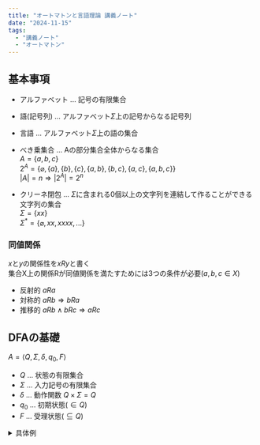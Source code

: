 ```yaml
---
title: "オートマトンと言語理論 講義ノート"
date: "2024-11-15"
tags:
  - "講義ノート"
  - "オートマトン"
---
```


## 基本事項

- アルファベット ... 記号の有限集合
- 語(記号列) ... アルファベット$\Sigma$上の記号からなる記号列
- 言語 ... アルファベット$\Sigma$上の語の集合

- べき乗集合 ... Aの部分集合全体からなる集合 \
  $A = \{a,b,c\}$ \
  $2^A = \{\varnothing,\{a\},\{b\},\{c\},\{a,b\},\{b,c\},\{a,c\},\{a,b,c\}\}$ \
  $|A|=n \Rightarrow |2^A|=2^n$

- クリーネ閉包 ... $\Sigma$に含まれる0個以上の文字列を連結して作ることができる文字列の集合 \
  $\Sigma = \{xx\}$ \
  $\Sigma^* = \{\varnothing,xx,xxxx,...\}$

### 同値関係

$x$と$y$の関係性を$xRy$と書く \
集合X上の関係Rが同値関係を満たすためには3つの条件が必要($a,b,c \in X$)

- 反射的 $aRa$
- 対称的 $aRb \Rightarrow bRa$
- 推移的 $aRb \land bRc \Rightarrow aRc$

## DFAの基礎

$A= \langle Q,\Sigma,\delta,q_0,F \rangle$

- $Q$ ... 状態の有限集合
- $\Sigma$ ... 入力記号の有限集合
- $\delta$ ... 動作関数 $Q \times \Sigma = Q$
- $q_0$ ... 初期状態($\in Q$)
- $F$ ... 受理状態($\subseteq Q$)

<details>
<summary>具体例</summary>
ちょうど2個の0を含む語からなる言語

```mermaid
graph LR
  start(( )) --> A((q0))
  A -->|0| B((q1))
  B -->|0| C(((q2)))
  C -->|0| D((q3))
  A -->|1| A
  B -->|1| B
  C -->|1| C
  D -->|0,1| D
  style start fill:none, stroke:none
```

$
  A= \langle Q,\Sigma,\delta,q_0,F \rangle \\
  \text{where } Q = \{q_0,q_1,q_2,q_3\} \\
  \Sigma = \{0,1\} \\
  \delta(q_0, 0) = q_1, \delta(q_0, 1) = q_0, \\
  \delta(q_1, 0) = q_2, \delta(q_1, 1) = q_1, \\
  \delta(q_2, 0) = q_3, \delta(q_2, 1) = q_2, \\
  \delta(q_3, 0) = q_3, \delta(q_3, 1) = q_3, \\
  F = \{q2\}
$

</details>
